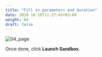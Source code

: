 ```yaml
---
title: "Fill in parameters and duration"
date: 2020-10-16T11:27:43+03:00
weight: 04
draft: false
---
```


 ![04_page](/images/module2/04_page.png)
 
 Once done, click __Launch Sandbox__.
